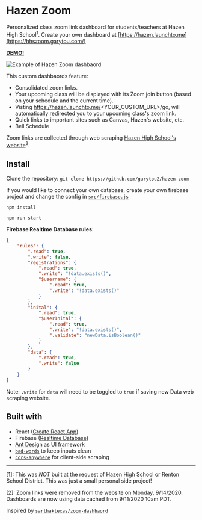 # Hazen Zoom

Personalized class zoom link dashboard for students/teachers at Hazen High School<sup>1</sup>. Create your own dashboard at [https://hazen.launchto.me](https://hhszoom.garytou.com/)

[**DEMO!**](https://hhszoom.garytou.com/demo)

![Example of Hazen Zoom dashbaord](https://user-images.githubusercontent.com/20099646/92957175-fd0d7280-f41c-11ea-8596-b6f775031cc9.JPG)

This custom dashbaords feature:

- Consolidated zoom links.
- Your upcoming class will be displayed with its Zoom join button (based on your schedule and the current time).
- Visting https://hazen.launchto.me/<YOUR_CUSTOM_URL>/go, will automatically redirected you to your upcoming class's zoom link.
- Quick links to important sites such as Canvas, Hazen's website, etc.
- Bell Schedule

Zoom links are collected through web scraping [Hazen High School's website](https://hazen.rentonschools.us/class-of-2020/links-to-zoom-classrooms)<sup>2</sup>.

## Install

Clone the repository: `git clone https://github.com/garytou2/hazen-zoom`

If you would like to connect your own database, create your own firebase project and change the config in [`src/firebase.js`](src/firebase.js)

`npm install`

`npm run start`

**Firebase Realtime Database rules:**

```JSON
{
	"rules": {
		".read": true,
		".write": false,
		"registrations": {
			".read": true,
			".write": "!data.exists()",
			"$username": {
				".read": true,
				".write": "!data.exists()"
			}
		},
		"inital": {
			".read": true,
			"$userInital": {
				".read": true,
				".write": "!data.exists()",
				".validate": "newData.isBoolean()"
			}
		},
		"data": {
			".read": true,
			".write": false
		}
	}
}
```

Note: `.write` for `data` will need to be toggled to `true` if saving new Data web scraping website.

## Built with

- React ([Create React App](https://reactjs.org/docs/create-a-new-react-app.html))
- Firebase ([Realtime Database](https://firebase.google.com/docs/database))
- [Ant Design](https://ant.design/) as UI framework
- [`bad-words`](https://www.npmjs.com/package/bad-words) to keep inputs clean
- [`cors-anywhere`](https://cors-anywhere.herokuapp.com/) for client-side scraping

---

[1]: This was _NOT_ built at the request of Hazen High School or Renton School District. This was just a small personal side project!

[2]: Zoom links were removed from the website on Monday, 9/14/2020. Dashboards are now using data cached from 9/11/2020 10am PDT.

Inspired by [`sarthaktexas/zoom-dashbaord`](https://github.com/sarthaktexas/zoom-dashboard)
